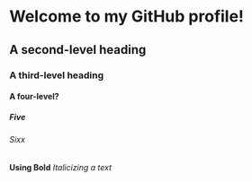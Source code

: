 # Welcome to my GitHub profile!
## A second-level heading
### A third-level heading
#### A four-level?
##### Five
###### Sixx
**Using Bold**
_Italicizing a text_
